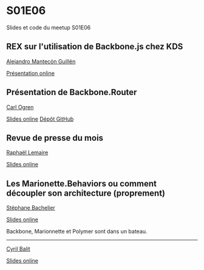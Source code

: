 S01E06
======

Slides et code du meetup S01E06

REX sur l'utilisation de Backbone.js chez KDS
-----------------------------------
[Alejandro Mantecón Guillén](https://twitter.com/alemangui)

[Présentation online](https://docs.google.com/presentation/d/16oHD9ivvF2uBG-9cKKiOIpSKtyvdXWRTyZYpMi6AUBc/edit)

Présentation de Backbone.Router
-------------------------------
[Carl Ogren](https://twitter.com/CarlOGREN)

[Slides online](https://slides.com/rascarlito/backbone-router)
[Dépôt GitHub](http://d4f.github.io/backbone-router)

Revue de presse du mois
-----------------------
[Raphaël Lemaire](https://twitter.com/rlemaire)

[Slides online](http://www.slideshare.net/RaphalLemaire/revue-de-presse-backbonejs-21-avril)

Les Marionette.Behaviors ou comment découpler son architecture (proprement)
-------------------------------
[Stéphane Bachelier](https://twitter.com/sbachelier)

[Slides online](http://slides.com/stephanebachelier/marionettebehaviors#/)

Backbone, Marionnette et Polymer sont dans un bateau.

-------------------------------
[Cyril Balit](http://twitter.com/cbalit)

[Slides online](http://fr.slideshare.net/SfeirGroup/backbone-marionnette-et-polymer-sont-dans-un-bateau)
